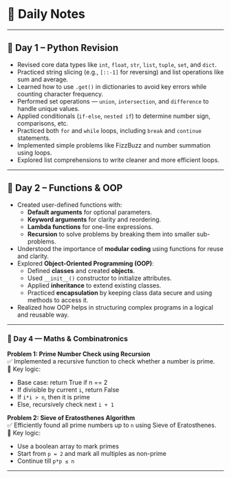 # 📝 Daily Notes

---

## 📅 Day 1 – Python Revision
- Revised core data types like `int`, `float`, `str`, `list`, `tuple`, `set`, and `dict`.
- Practiced string slicing (e.g., `[::-1]` for reversing) and list operations like sum and average.
- Learned how to use `.get()` in dictionaries to avoid key errors while counting character frequency.
- Performed set operations — `union`, `intersection`, and `difference` to handle unique values.
- Applied conditionals (`if-else`, `nested if`) to determine number sign, comparisons, etc.
- Practiced both `for` and `while` loops, including `break` and `continue` statements.
- Implemented simple problems like FizzBuzz and number summation using loops.
- Explored list comprehensions to write cleaner and more efficient loops.

---

## 📅 Day 2 – Functions & OOP
- Created user-defined functions with:
  - **Default arguments** for optional parameters.
  - **Keyword arguments** for clarity and reordering.
  - **Lambda functions** for one-line expressions.
  - **Recursion** to solve problems by breaking them into smaller sub-problems.
- Understood the importance of **modular coding** using functions for reuse and clarity.
- Explored **Object-Oriented Programming (OOP)**:
  - Defined **classes** and created **objects**.
  - Used `__init__()` constructor to initialize attributes.
  - Applied **inheritance** to extend existing classes.
  - Practiced **encapsulation** by keeping class data secure and using methods to access it.
- Realized how OOP helps in structuring complex programs in a logical and reusable way.

---

### 📅 Day 4 — Maths & Combinatronics

**Problem 1: Prime Number Check using Recursion**  
✅ Implemented a recursive function to check whether a number is prime.  
📎 Key logic:
- Base case: return True if n == 2
- If divisible by current `i`, return False
- If `i*i > n`, then it is prime
- Else, recursively check next `i + 1`

**Problem 2: Sieve of Eratosthenes Algorithm**  
✅ Efficiently found all prime numbers up to `n` using Sieve of Eratosthenes.  
📎 Key logic:
- Use a boolean array to mark primes
- Start from `p = 2` and mark all multiples as non-prime
- Continue till `p*p ≤ n`

---


